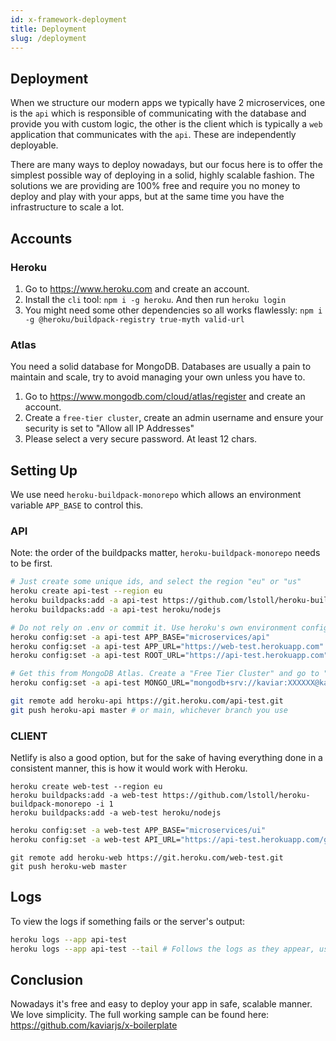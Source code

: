 ```yaml
---
id: x-framework-deployment
title: Deployment
slug: /deployment
---
```


## Deployment

When we structure our modern apps we typically have 2 microservices, one is the `api` which is responsible of communicating with the database and provide you with custom logic, the other is the client which is typically a `web` application that communicates with the `api`. These are independently deployable.

There are many ways to deploy nowadays, but our focus here is to offer the simplest possible way of deploying in a solid, highly scalable fashion. The solutions we are providing are 100% free and require you no money to deploy and play with your apps, but at the same time you have the infrastructure to scale a lot.

## Accounts

### Heroku

1. Go to https://www.heroku.com and create an account.
2. Install the `cli` tool: `npm i -g heroku`. And then run `heroku login`
3. You might need some other dependencies so all works flawlessly: `npm i -g @heroku/buildpack-registry true-myth valid-url`

### Atlas

You need a solid database for MongoDB. Databases are usually a pain to maintain and scale, try to avoid managing your own unless you have to.

1. Go to https://www.mongodb.com/cloud/atlas/register and create an account.
2. Create a `free-tier cluster`, create an admin username and ensure your security is set to "Allow all IP Addresses"
3. Please select a very secure password. At least 12 chars.

## Setting Up

We use need `heroku-buildpack-monorepo` which allows an environment variable `APP_BASE` to control this.

### API

Note: the order of the buildpacks matter, `heroku-buildpack-monorepo` needs to be first.

```bash
# Just create some unique ids, and select the region "eu" or "us"
heroku create api-test --region eu
heroku buildpacks:add -a api-test https://github.com/lstoll/heroku-buildpack-monorepo -i 1
heroku buildpacks:add -a api-test heroku/nodejs

# Do not rely on .env or commit it. Use heroku's own environment config variables
heroku config:set -a api-test APP_BASE="microservices/api"
heroku config:set -a api-test APP_URL="https://web-test.herokuapp.com"
heroku config:set -a api-test ROOT_URL="https://api-test.herokuapp.com"

# Get this from MongoDB Atlas. Create a "Free Tier Cluster" and go to "Connect" and specify in security: Allow all IPs. The URL looks like:
heroku config:set -a api-test MONGO_URL="mongodb+srv://kaviar:XXXXXX@kaviar-test.3ixcw.mongodb.net/x-boilerplate?retryWrites=true&w=majority"
```

```bash
git remote add heroku-api https://git.heroku.com/api-test.git
git push heroku-api master # or main, whichever branch you use
```

### CLIENT

Netlify is also a good option, but for the sake of having everything done in a consistent manner, this is how it would work with Heroku.

```
heroku create web-test --region eu
heroku buildpacks:add -a web-test https://github.com/lstoll/heroku-buildpack-monorepo -i 1
heroku buildpacks:add -a web-test heroku/nodejs
```

```bash
heroku config:set -a web-test APP_BASE="microservices/ui"
heroku config:set -a web-test API_URL="https://api-test.herokuapp.com/graphql"
```

```
git remote add heroku-web https://git.heroku.com/web-test.git
git push heroku-web master
```

## Logs

To view the logs if something fails or the server's output:

```bash
heroku logs --app api-test
heroku logs --app api-test --tail # Follows the logs as they appear, useful when debugging server-side logging
```

## Conclusion

Nowadays it's free and easy to deploy your app in safe, scalable manner. We love simplicity. The full working sample can be found here: https://github.com/kaviarjs/x-boilerplate
